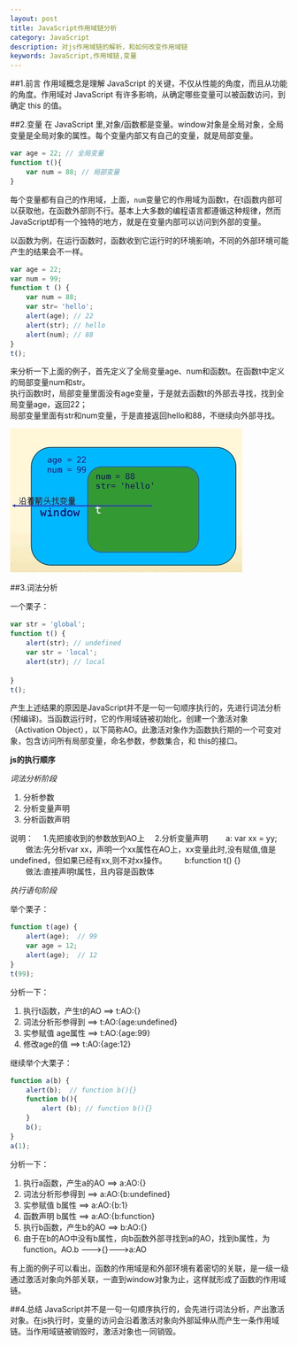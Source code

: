 ```yaml
---
layout: post
title: JavaScript作用域链分析
category: JavaScript
description: 对js作用域链的解析，和如何改变作用域链
keywords: JavaScript,作用域链,变量
---
```


##1.前言
作用域概念是理解 JavaScript 的关键，不仅从性能的角度，而且从功能的角度。作用域对 JavaScript 有许多影响，从确定哪些变量可以被函数访问，到确定 this 的值。

##2.变量
在 JavaScript 里,对象/函数都是变量。window对象是全局对象，全局变量是全局对象的属性。每个变量内部又有自己的变量，就是局部变量。

```JavaScript
var age = 22; // 全局变量
function t(){
    var num = 88; // 局部变量
}
```

每个变量都有自己的作用域，上面，`num`变量它的作用域为函数t，在t函数内部可以获取他，在函数外部则不行。基本上大多数的编程语言都遵循这种规律，然而JavaScript却有一个独特的地方，就是在变量内部可以访问到外部的变量。

以函数为例，在运行函数时，函数收到它运行时的环境影响，不同的外部环境可能产生的结果会不一样。

```JavaScript
var age = 22;
var num = 99;
function t () {
    var num = 88;
    var str= 'hello';
    alert(age); // 22
    alert(str); // hello
    alert(num); // 88
}
t();
```

来分析一下上面的例子，首先定义了全局变量age、num和函数t。在函数t中定义的局部变量num和str。  
执行函数t时，局部变量里面没有age变量，于是就去函数t的外部去寻找，找到全局变量age，返回22；  
局部变量里面有str和num变量，于是直接返回hello和88，不继续向外部寻找。

![作用域分析][1]

##3.词法分析

一个栗子：

```JavaScript
var str = 'global';
function t() {
    alert(str); // undefined
    var str = 'local';
    alert(str); // local

}
t();
```

产生上述结果的原因是JavaScript并不是一句一句顺序执行的，先进行词法分析(预编译)。当函数运行时，它的作用域链被初始化，创建一个激活对象（Activation Object），以下简称AO。此激活对象作为函数执行期的一个可变对象，包含访问所有局部变量，命名参数，参数集合，和 this的接口。

**js的执行顺序**  

*词法分析阶段*

1. 分析参数
2. 分析变量声明
3. 分析函数声明

说明：
　1.先把接收到的参数放到AO上
　2.分析变量声明
　　a: var xx = yy;
　　做法:先分析var xx，声明一个xx属性在AO上，xx变量此时,没有赋值,值是undefined，但如果已经有xx,则不对xx操作。
　　b:function t() {}  
　　做法:直接声明t属性，且内容是函数体

*执行语句阶段*

举个栗子：

```JavaScript
function t(age) {
    alert(age);  // 99
    var age = 12;
    alert(age);  // 12
}
t(99);
```

分析一下：
1. 执行t函数，产生t的AO ==> t:AO:{}
2. 词法分析形参得到     ==> t:AO:{age:undefined} 
3. 实参赋值 age属性     ==> t:AO:{age:99}         
4. 修改age的值          ==> t:AO:{age:12}         

继续举个大栗子：

```JavaScript
function a(b) {
    alert(b);  // function b(){}
    function b(){
        alert (b); // function b(){}
    }
    b();
}
a(1);
```

分析一下：
1. 执行a函数，产生a的AO ==> a:AO:{}
2. 词法分析形参得到           ==> a:AO:{b:undefined}   
3. 实参赋值 b属性             ==> a:AO:{b:1}
4. 函数声明 b属性             ==> a:AO:{b:function}
5. 执行b函数，产生b的AO ==> b:AO:{}
6. 由于在b的AO中没有b属性，向b函数外部寻找到a的AO，找到b属性，为function。AO.b --->{}--->a:AO


有上面的例子可以看出，函数的作用域是和外部环境有着密切的关联，是一级一级通过激活对象向外部关联，一直到window对象为止，这样就形成了函数的作用域链。

##4.总结
JavaScript并不是一句一句顺序执行的，会先进行词法分析，产出激活对象。在js执行时，变量的访问会沿着激活对象向外部延伸从而产生一条作用域链。当作用域链被销毁时，激活对象也一同销毁。



[1]: /images/20150116124731.jpg "作用域分析"

